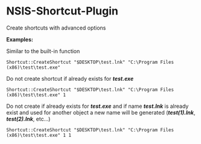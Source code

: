 # NSIS-Shortcut-Plugin
Create shortcuts with advanced options

**Examples:**

Similar to the built-in function
```nsis
Shortcut::CreateShortcut "$DESKTOP\test.lnk" "C:\Program Files (x86)\test\test.exe"
```
Do not create shortcut if already exists for ***test.exe***
```nsis
Shortcut::CreateShortcut "$DESKTOP\test.lnk" "C:\Program Files (x86)\test\test.exe" 1
``` 
Do not create if already exists for ***test.exe*** and if name ***test.lnk*** is already exist and used for another object a new name will be generated (***test(1).lnk***, ***test(2).lnk***, etc...)
```nsis
Shortcut::CreateShortcut "$DESKTOP\test.lnk" "C:\Program Files (x86)\test\test.exe" 1 1
```
